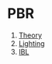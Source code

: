 # PBR
1. [Theory](https://github.com/shenyuanluo/LearnOpenGL/tree/master/Ch06_PBR/Sec01_Theory)
2. [Lighting](https://github.com/shenyuanluo/LearnOpenGL/tree/master/Ch06_PBR/Sec02_Lighting)
3. [IBL](https://github.com/shenyuanluo/LearnOpenGL/tree/master/Ch06_PBR/Sec03_IBL)
